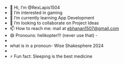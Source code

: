 - 👋 Hi, I’m @RexLapis1504
- 👀 I’m interested in gaming  
- 🌱 I’m currently learning App Development
- 💞️ I’m looking to collaborate on Project Ideas  
- 📫 How to reach me: mail at ebhanan1507@gmail.com
- 😄 Pronouns: helikopter!!! (never use that) -
-
- what is in a pronoun- Wise Shakesphere 2024 
-
- ⚡ Fun fact: Sleeping is the best medicine  

<!---
RexLapis1504/RexLapis1504 is a ✨ special ✨ repository because its `README.md` (this file) appears on your GitHub profile.
You can click the Preview link to take a look at your changes.
--->

